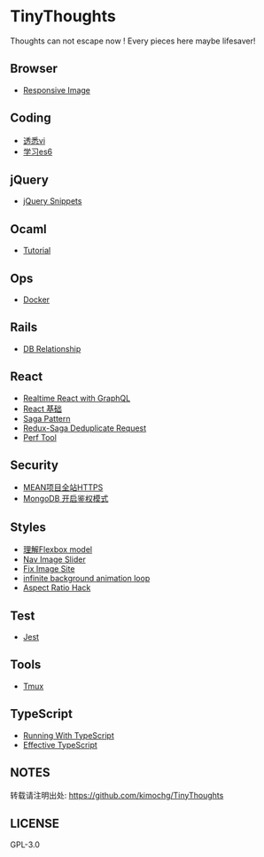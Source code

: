 # TinyThoughts
 Thoughts can not escape now !
 Every pieces here maybe lifesaver!

## Browser

- [Responsive Image](https://github.com/kimochg/TinyThoughts/blob/master/Browser/ResponsiveImage.md)

## Coding
- [透悉vi](https://github.com/kimochg/TinyThoughts/blob/master/Coding/GrokVi.md)
- [学习es6](https://github.com/kimochg/TinyThoughts/blob/master/Coding/es6.md)

## jQuery
- [jQuery Snippets](https://github.com/kimochg/TinyThoughts/blob/master/jQuery/snippets.md)

## Ocaml
- [Tutorial](https://github.com/kimochg/TinyThoughts/blob/master/Ocaml/tutorial.md)

## Ops
- [Docker](https://github.com/kimochg/TinyThoughts/blob/master/Ops/Docker.md)

## Rails
- [DB Relationship](https://github.com/kimochg/TinyThoughts/blob/master/Rails/DB_Relationship.md)

## React
- [Realtime React with GraphQL](https://github.com/kimochg/TinyThoughts/blob/master/React/RealtimeReactAppsWithGraphQL.md)
- [React 基础](https://github.com/kimochg/TinyThoughts/blob/master/React/react%5Ffundamentals.md)
- [Saga Pattern](https://github.com/kimochg/TinyThoughts/blob/master/React/SagaPattern.md)
- [Redux-Saga Deduplicate Request](https://gist.github.com/kimochg/cdacf4b7eee3ba1b1d514351668c5d86)
- [Perf Tool](https://github.com/kimochg/TinyThoughts/blob/master/React/PerfTool.md)

## Security
- [MEAN项目全站HTTPS](https://github.com/kimochg/TinyThoughts/blob/master/Security/MEAN%20project%20-%20HTTPS%20on%20whole%20site.md)
- [MongoDB 开启鉴权模式](https://github.com/kimochg/TinyThoughts/blob/master/Security/MongoDB%20Enable%20Authentication.md)

## Styles
- [理解Flexbox model](https://github.com/kimochg/TinyThoughts/blob/master/Styles/flexbox.md)
- [Nav Image Slider](https://gist.github.com/kimochg/98a369b857a5958fe13295d9d6017cdb)
- [Fix Image Site](https://gist.github.com/kimochg/611d84d9f7feb8ffc32d0348086506f5)
- [infinite background animation loop](https://gist.github.com/kimochg/62fd03043fb48a439a4095d253bd950b)
- [Aspect Ratio Hack](https://github.com/kimochg/TinyThoughts/blob/b12fa254d54c9f9b8369ab52d29e52a571c79e4a/Styles/aspect%20ratio%20hack.md)

## Test
- [Jest](https://github.com/kimochg/TinyThoughts/blob/master/Test/Jest.md)

## Tools
- [Tmux](https://github.com/kimochg/TinyThoughts/blob/master/Tools/Tmux.md)

## TypeScript
- [Running With TypeScript](https://github.com/kimochg/TinyThoughts/blob/master/TypeScript/RunningWithTypeScript.md)
- [Effective TypeScript](https://github.com/kimochg/TinyThoughts/blob/master/TypeScript/EffectiveTypeScript.md)

## NOTES
转载请注明出处: https://github.com/kimochg/TinyThoughts

## LICENSE
GPL-3.0

